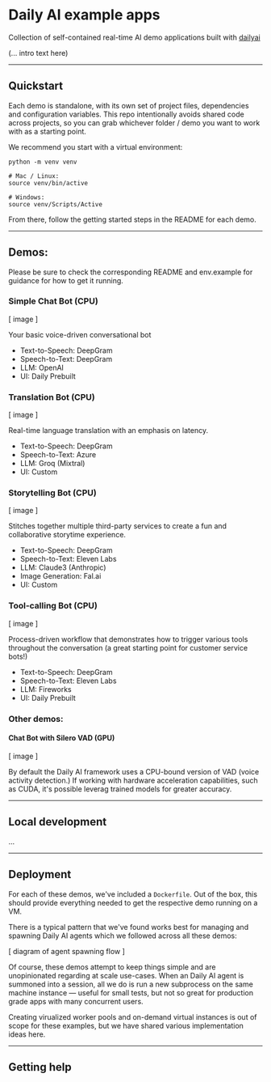 # Daily AI example apps

Collection of self-contained real-time AI demo applications built with [dailyai](https://github.com/daily-co/dailyai/)

(... intro text here)

---

## Quickstart

Each demo is standalone, with its own set of project files, dependencies and configuration variables. This repo intentionally avoids shared code across projects, so you can grab whichever folder / demo you want to work with as a starting point.

We recommend you start with a virtual environment:

```
python -m venv venv

# Mac / Linux:
source venv/bin/active 

# Windows:
source venv/Scripts/Active
```

From there, follow the getting started steps in the README for each demo.


---

## Demos:

Please be sure to check the corresponding README and env.example for guidance for how to get it running.

### Simple Chat Bot (CPU)

[ image ]

Your basic voice-driven conversational bot

- Text-to-Speech: DeepGram
- Speech-to-Text: DeepGram
- LLM: OpenAI
- UI: Daily Prebuilt

### Translation Bot (CPU)

[ image ]

Real-time language translation with an emphasis on latency.

- Text-to-Speech: DeepGram
- Speech-to-Text: Azure
- LLM: Groq (Mixtral)
- UI: Custom

### Storytelling Bot (CPU)

[ image ]

Stitches together multiple third-party services to create a fun and collaborative storytime experience.

- Text-to-Speech: DeepGram
- Speech-to-Text: Eleven Labs
- LLM: Claude3 (Anthropic)
- Image Generation: Fal.ai
- UI: Custom

### Tool-calling Bot (CPU)

[ image ]

Process-driven workflow that demonstrates how to trigger various tools throughout the conversation (a great starting point for customer service bots!)

- Text-to-Speech: DeepGram
- Speech-to-Text: Eleven Labs
- LLM: Fireworks
- UI: Daily Prebuilt

### Other demos:

#### Chat Bot with Silero VAD (GPU)

[ image ]

By default the Daily AI framework uses a CPU-bound version of VAD (voice activity detection.) If working with hardware acceleration capabilities, such as CUDA, it's possible leverag trained models for greater accuracy.

---

## Local development
...

---

## Deployment

For each of these demos, we've included a `Dockerfile`. Out of the box, this should provide everything needed to get the respective demo running on a VM.

There is a typical pattern that we've found works best for managing and spawning Daily AI agents which we followed across all these demos:

[ diagram of agent spawning flow ]

Of course, these demos attempt to keep things simple and are unopinionated regarding at scale use-cases. When an Daily AI agent is summoned into a session, all we do is run a new subprocess on the same machine instance &mdash; useful for small tests, but not so great for production grade apps with many concurrent users.

Creating virualized worker pools and on-demand virtual instances is out of scope for these examples, but we have shared various implementation ideas here.

---

## Getting help